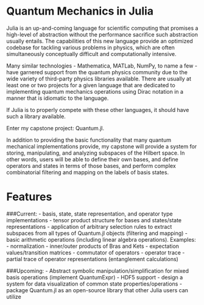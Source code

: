 Quantum Mechanics in Julia
===================

Julia is an up-and-coming language for scientific computing that promises a
high-level of abstraction without the performance sacrifice such abstraction
usually entails. The capabilities of this new language provide an optimized
codebase for tackling various problems in physics, which are often
simultaneously conceptually difficult and computationally intensive.

Many similar technologies - Mathematica, MATLab, NumPy, to name a few - have
garnered support from the quantum physics community due to the wide variety of
third-party physics libraries available. There are usually at least one or two
projects for a given language that are dedicated to implementing quantum
mechanics operations using Dirac notation in a manner that is idiomatic to the
language.

If Julia is to properly compete with these other languages, it should have
such a library available.

Enter my capstone project: Quantum.jl.

In addition to providing the basic functionality that many quantum mechanical
implementations provide, my capstone will provide a system for storing,
manipulating, and analyzing subspaces of the Hilbert space. In other words,
users will be able to define their own bases, and define operators and
states in terms of those bases, and perform complex combinatorial filtering
and mapping on the labels of basis states.

Features
==========

###Current:
	- basis, state, state representation, and operator type implementations
	- tensor product structure for bases and states/state representations
	- application of arbitrary selection rules to extract subspaces from all types of 
	  Quantum.jl objects (filtering and mapping)
	- basic arithmetic operations (including linear algebra operations). Examples: 
		- normalization
		- inner/outer products of Bras and Kets
		- expectation values/transition matrices
		- commutator of operators
		- operator trace
	- partial trace of operator representations (entanglement calculations) 

###Upcoming:
	- Abstract symbolic manipulation/simplification for mixed basis operations (implement QuantumExpr)
	- HDF5 support
	- design a system for data visualization of common state properties/operations
	- package Quantum.jl as an open-source library that other Julia users can utilize